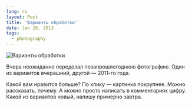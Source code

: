 ```yaml
---
lang: ru
layout: Post
title: 'Варианты обработки'
date: Jan 28, 2013
tags:
  - photography
---
```


![Варианты обработки](/images/blog/versions.jpg)

Вчера неожиданно переделал позапрошлогоднюю фотографию. Один из вариантов вчерашний, другой — 2011-го года.

Какой вам нравится больше? По клику — картинка покрупнее. Можно рассказать, почему. А можно просто написать в комментариях цифру. Какой из вариантов новый, напишу примерно завтра.
